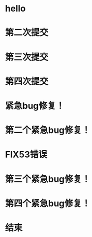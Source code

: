 # hello

# 第二次提交

# 第三次提交

# 第四次提交

# 紧急bug修复！

# 第二个紧急bug修复！

# FIX53错误

# 第三个紧急bug修复！

# 第四个紧急bug修复！

# 结束